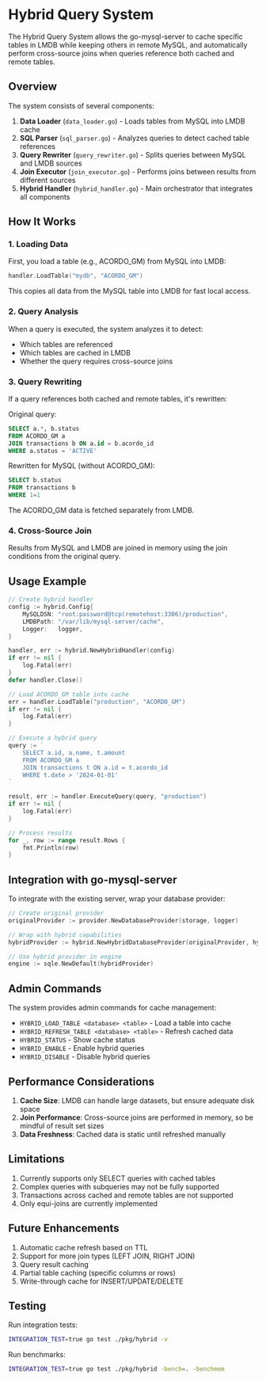 # Hybrid Query System

The Hybrid Query System allows the go-mysql-server to cache specific tables in LMDB while keeping others in remote MySQL, and automatically perform cross-source joins when queries reference both cached and remote tables.

## Overview

The system consists of several components:

1. **Data Loader** (`data_loader.go`) - Loads tables from MySQL into LMDB cache
2. **SQL Parser** (`sql_parser.go`) - Analyzes queries to detect cached table references
3. **Query Rewriter** (`query_rewriter.go`) - Splits queries between MySQL and LMDB sources
4. **Join Executor** (`join_executor.go`) - Performs joins between results from different sources
5. **Hybrid Handler** (`hybrid_handler.go`) - Main orchestrator that integrates all components

## How It Works

### 1. Loading Data

First, you load a table (e.g., ACORDO_GM) from MySQL into LMDB:

```go
handler.LoadTable("mydb", "ACORDO_GM")
```

This copies all data from the MySQL table into LMDB for fast local access.

### 2. Query Analysis

When a query is executed, the system analyzes it to detect:
- Which tables are referenced
- Which tables are cached in LMDB
- Whether the query requires cross-source joins

### 3. Query Rewriting

If a query references both cached and remote tables, it's rewritten:

Original query:
```sql
SELECT a.*, b.status 
FROM ACORDO_GM a 
JOIN transactions b ON a.id = b.acordo_id 
WHERE a.status = 'ACTIVE'
```

Rewritten for MySQL (without ACORDO_GM):
```sql
SELECT b.status 
FROM transactions b 
WHERE 1=1
```

The ACORDO_GM data is fetched separately from LMDB.

### 4. Cross-Source Join

Results from MySQL and LMDB are joined in memory using the join conditions from the original query.

## Usage Example

```go
// Create hybrid handler
config := hybrid.Config{
    MySQLDSN: "root:password@tcp(remotehost:3306)/production",
    LMDBPath: "/var/lib/mysql-server/cache",
    Logger:   logger,
}

handler, err := hybrid.NewHybridHandler(config)
if err != nil {
    log.Fatal(err)
}
defer handler.Close()

// Load ACORDO_GM table into cache
err = handler.LoadTable("production", "ACORDO_GM")
if err != nil {
    log.Fatal(err)
}

// Execute a hybrid query
query := `
    SELECT a.id, a.name, t.amount 
    FROM ACORDO_GM a 
    JOIN transactions t ON a.id = t.acordo_id 
    WHERE t.date > '2024-01-01'
`

result, err := handler.ExecuteQuery(query, "production")
if err != nil {
    log.Fatal(err)
}

// Process results
for _, row := range result.Rows {
    fmt.Println(row)
}
```

## Integration with go-mysql-server

To integrate with the existing server, wrap your database provider:

```go
// Create original provider
originalProvider := provider.NewDatabaseProvider(storage, logger)

// Wrap with hybrid capabilities
hybridProvider := hybrid.NewHybridDatabaseProvider(originalProvider, hybridHandler)

// Use hybrid provider in engine
engine := sqle.NewDefault(hybridProvider)
```

## Admin Commands

The system provides admin commands for cache management:

- `HYBRID_LOAD_TABLE <database> <table>` - Load a table into cache
- `HYBRID_REFRESH_TABLE <database> <table>` - Refresh cached data
- `HYBRID_STATUS` - Show cache status
- `HYBRID_ENABLE` - Enable hybrid queries
- `HYBRID_DISABLE` - Disable hybrid queries

## Performance Considerations

1. **Cache Size**: LMDB can handle large datasets, but ensure adequate disk space
2. **Join Performance**: Cross-source joins are performed in memory, so be mindful of result set sizes
3. **Data Freshness**: Cached data is static until refreshed manually

## Limitations

1. Currently supports only SELECT queries with cached tables
2. Complex queries with subqueries may not be fully supported
3. Transactions across cached and remote tables are not supported
4. Only equi-joins are currently implemented

## Future Enhancements

1. Automatic cache refresh based on TTL
2. Support for more join types (LEFT JOIN, RIGHT JOIN)
3. Query result caching
4. Partial table caching (specific columns or rows)
5. Write-through cache for INSERT/UPDATE/DELETE

## Testing

Run integration tests:

```bash
INTEGRATION_TEST=true go test ./pkg/hybrid -v
```

Run benchmarks:

```bash
INTEGRATION_TEST=true go test ./pkg/hybrid -bench=. -benchmem
```